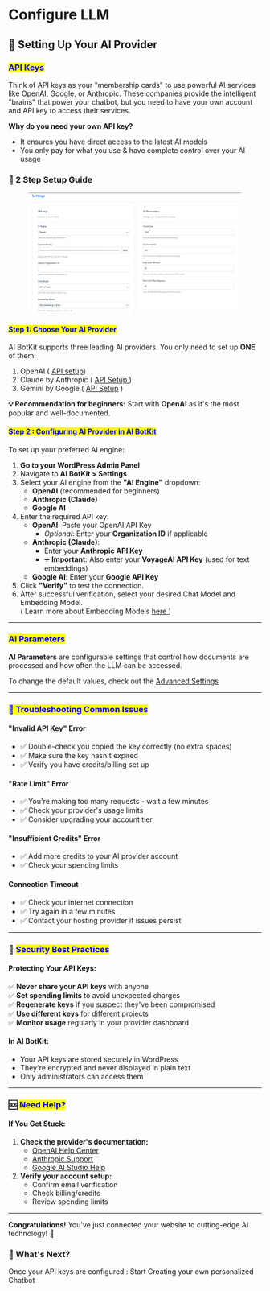 # Configure LLM

## 🔑 Setting Up Your AI Provider&#x20;

### <mark style="color:blue;">API Keys</mark>

Think of API keys as your "membership cards" to use powerful AI services like OpenAI, Google, or Anthropic. These companies provide the intelligent "brains" that power your chatbot, but you need to have your own account and API key to access their services.

**Why do you need your own API key?**

* It ensures you have direct access to the latest AI models
* You only pay for what you use & have complete control over your AI usage

### 🎯 2 Step Setup Guide



<figure><img src="../../.gitbook/assets/image (23).png" alt=""><figcaption></figcaption></figure>

#### <mark style="color:blue;">Step 1: Choose Your AI Provider</mark>

AI BotKit supports three leading AI providers. You only need to set up **ONE** of them:

1. OpenAI ( [API setup](../../references/setting-up-api-keys-for-llm.md#setting-up-openai-recommended-for-beginners))
2. Claude by Anthropic ( [API Setup ](../../references/setting-up-api-keys-for-llm.md#setting-up-anthropic-claude))
3. Gemini by Google ( [API Setup](../../references/setting-up-api-keys-for-llm.md#setting-up-google-ai) )

**💡 Recommendation for beginners:** Start with **OpenAI** as it's the most popular and well-documented.

#### <mark style="color:blue;">Step 2 : Configuring AI Provider in AI BotKit</mark>

To set up your preferred AI engine:

1. **Go to your WordPress Admin Panel**
2. Navigate to **AI BotKit > Settings**
3. Select your AI engine from the **"AI Engine"** dropdown:
   * **OpenAI** (recommended for beginners)
   * **Anthropic (Claude)**
   * **Google AI**
4. Enter the required API key:
   * **OpenAI**: Paste your OpenAI API Key
     * _Optional_: Enter your **Organization ID** if applicable
   * **Anthropic (Claude)**:
     * Enter your **Anthropic API Key**
     * ➕ **Important**: Also enter your **VoyageAI API Key** (used for text embeddings)
   * **Google AI**: Enter your **Google API Key**
5. Click **"Verify"** to test the connection.
6. After successful verification, select your desired Chat Model and Embedding Model. \
   ( Learn more about Embedding Models [here ](../../exaplanations/advanced-settings.md#embedding-models))

***

### <mark style="color:blue;">AI Parameters</mark>&#x20;

**AI Parameters** are configurable settings that control how documents are processed and how often the LLM can be accessed.&#x20;

To change the default values, check out the [Advanced Settings](../../exaplanations/advanced-settings.md)

***

### <mark style="color:blue;">🚨 Troubleshooting Common Issues</mark>

#### "Invalid API Key" Error

* ✅ Double-check you copied the key correctly (no extra spaces)
* ✅ Make sure the key hasn't expired
* ✅ Verify you have credits/billing set up

#### "Rate Limit" Error

* ✅ You're making too many requests - wait a few minutes
* ✅ Check your provider's usage limits
* ✅ Consider upgrading your account tier

#### "Insufficient Credits" Error

* ✅ Add more credits to your AI provider account
* ✅ Check your spending limits

#### Connection Timeout

* ✅ Check your internet connection
* ✅ Try again in a few minutes
* ✅ Contact your hosting provider if issues persist

***

### 🔐 <mark style="color:blue;">Security Best Practices</mark>

#### Protecting Your API Keys:

✅ **Never share your API keys** with anyone\
✅ **Set spending limits** to avoid unexpected charges\
✅ **Regenerate keys** if you suspect they've been compromised\
✅ **Use different keys** for different projects\
✅ **Monitor usage** regularly in your provider dashboard

#### In AI BotKit:

* Your API keys are stored securely in WordPress
* They're encrypted and never displayed in plain text
* Only administrators can access them

***

### 🆘 <mark style="color:blue;">Need Help?</mark>

#### If You Get Stuck:

1. **Check the provider's documentation:**
   * [OpenAI Help Center](https://help.openai.com)
   * [Anthropic Support](https://support.anthropic.com)
   * [Google AI Studio Help](https://support.google.com/ai-studio)
2. **Verify your account setup:**
   * Confirm email verification
   * Check billing/credits
   * Review spending limits

***

**Congratulations!** You've just connected your website to cutting-edge AI technology! 🎉

### 🚀 What's Next?

Once your API keys are configured : Start Creating your own personalized Chatbot



